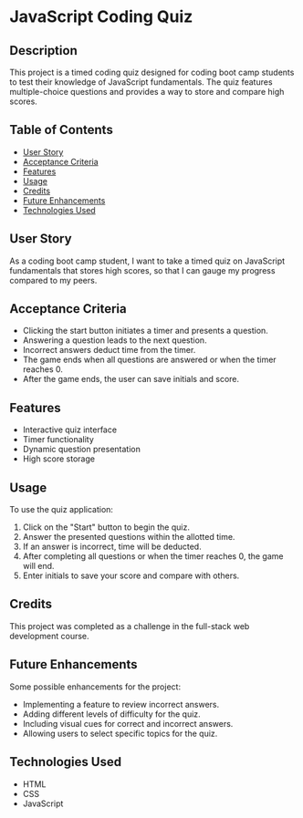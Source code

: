 # JavaScript Coding Quiz

## Description
This project is a timed coding quiz designed for coding boot camp students to test their knowledge of JavaScript fundamentals. The quiz features multiple-choice questions and provides a way to store and compare high scores.

## Table of Contents
- [User Story](#user-story)
- [Acceptance Criteria](#acceptance-criteria)
- [Features](#features)
- [Usage](#usage)
- [Credits](#credits)
- [Future Enhancements](#future-enhancements)
- [Technologies Used](#technologies-used)

## User Story
As a coding boot camp student, I want to take a timed quiz on JavaScript fundamentals that stores high scores, so that I can gauge my progress compared to my peers.

## Acceptance Criteria
- Clicking the start button initiates a timer and presents a question.
- Answering a question leads to the next question.
- Incorrect answers deduct time from the timer.
- The game ends when all questions are answered or when the timer reaches 0.
- After the game ends, the user can save initials and score.

## Features
- Interactive quiz interface
- Timer functionality
- Dynamic question presentation
- High score storage

## Usage
To use the quiz application:
1. Click on the "Start" button to begin the quiz.
2. Answer the presented questions within the allotted time.
3. If an answer is incorrect, time will be deducted.
4. After completing all questions or when the timer reaches 0, the game will end.
5. Enter initials to save your score and compare with others.

## Credits
This project was completed as a challenge in the full-stack web development course.

## Future Enhancements
Some possible enhancements for the project:
- Implementing a feature to review incorrect answers.
- Adding different levels of difficulty for the quiz.
- Including visual cues for correct and incorrect answers.
- Allowing users to select specific topics for the quiz.

## Technologies Used
- HTML
- CSS
- JavaScript

